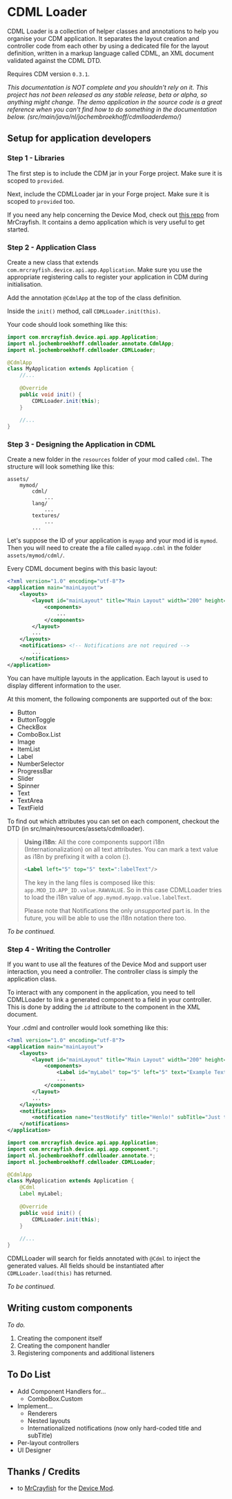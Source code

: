 # CDML Loader

CDML Loader is a collection of helper classes and annotations to help you organise your CDM application.
It separates the layout creation and controller code from each other by using a dedicated file for
the layout definition, written in a markup language called CDML, an XML document validated against the CDML DTD.

Requires CDM version `0.3.1`.

*This documentation is NOT complete and you shouldn't rely on it. This project has not been released as
any stable release, beta or alpha, so anything might change. The demo application in the source code is a great reference
when you can't find how to do something in the documentation below. (src/main/java/nl/jochembroekhoff/cdmlloaderdemo/)*  

## Setup for application developers

### Step 1 - Libraries
The first step is to include the CDM jar in your Forge project.
Make sure it is scoped to `provided`.

Next, include the CDMLLoader jar in your Forge project.
Make sure it is scoped to `provided` too.

If you need any help concerning the Device Mod, check out [this repo](https://github.com/MrCrayfish/DeviceAPITutorial) from MrCrayfish.
It contains a demo application which is very useful to get started.

### Step 2 - Application Class

Create a new class that extends `com.mrcrayfish.device.api.app.Application`.
Make sure you use the appropriate registering calls to register your application in CDM during initialisation.

Add the annotation `@CdmlApp` at the top of the class definition.

Inside the `init()` method, call `CDMLLoader.init(this)`.

Your code should look something like this:
```java
import com.mrcrayfish.device.api.app.Application;
import nl.jochembroekhoff.cdmlloader.annotate.CdmlApp;
import nl.jochembroekhoff.cdmlloader.CDMLLoader;

@CdmlApp
class MyApplication extends Application {
    //...
    
    @Override
    public void init() {
        CDMLLoader.init(this);
    }
    
    //...
}
``` 

### Step 3 - Designing the Application in CDML
Create a new folder in the `resources` folder of your mod called `cdml`. The structure will look something like this:
```
assets/
    mymod/
        cdml/
            ...
        lang/
            ...
        textures/
            ...
        ...
``` 
Let's suppose the ID of your application is `myapp` and your mod id is `mymod`.
Then you will need to create the a file called `myapp.cdml` in the folder `assets/mymod/cdml/`.

Every CDML document begins with this basic layout:
```xml
<?xml version="1.0" encoding="utf-8"?>
<application main="mainLayout">
    <layouts>
        <layout id="mainLayout" title="Main Layout" width="200" height="100">
            <components>
                ...
            </components>
        </layout>
        ...
    </layouts>
    <notifications> <!-- Notifications are not required -->
        ...
    </notifications>
</application>
```

You can have multiple layouts in the application. Each layout is used to display different information to the user.

At this moment, the following components are supported out of the box:
- Button
- ButtonToggle
- CheckBox
- ComboBox.List
- Image
- ItemList
- Label
- NumberSelector
- ProgressBar
- Slider
- Spinner
- Text
- TextArea
- TextField

To find out which attributes you can set on each component, checkout the DTD (in src/main/resources/assets/cdmlloader).

> **Using i18n**: All the core components support i18n (Internationalization) on all text attributes.
> You can mark a text value as i18n by prefixing it with a colon (:).
> ```xml
> <Label left="5" top="5" text=":labelText"/>
> ``` 
> The key in the lang files is composed like this: `app.MOD_ID.APP_ID.value.RAWVALUE`.
> So in this case CDMLLoader tries to load the i18n value of `app.mymod.myapp.value.labelText`.
>
> Please note that Notifications the only _unsupported_ part is. In the future, you will be able
> to use the i18n notation there too.

_To be continued._

### Step 4 - Writing the Controller
If you want to use all the features of the Device Mod and support user interaction, you need a controller.
The controller class is simply the application class.

To interact with any component in the application, you need to tell CDMLLoader to link a generated component
to a field in your controller. This is done by adding the `id` attribute to the component in the XML document.

Your .cdml and controller would look something like this:

```xml
<?xml version="1.0" encoding="utf-8"?>
<application main="mainLayout">
    <layouts>
        <layout id="mainLayout" title="Main Layout" width="200" height="100">
            <components>
                <Label id="myLabel" top="5" left="5" text="Example Text"/>
                ...
            </components>
        </layout>
        ...
    </layouts>
    <notifications>
        <notification name="testNotify" title="Henlo!" subTitle="Just testing." iconName="EMAIL"/>
    </notifications>
</application>
``` 
```java
import com.mrcrayfish.device.api.app.Application;
import com.mrcrayfish.device.api.app.component.*;
import nl.jochembroekhoff.cdmlloader.annotate.*;
import nl.jochembroekhoff.cdmlloader.CDMLLoader;

@CdmlApp
class MyApplication extends Application {
    @Cdml
    Label myLabel;
    
    @Override
    public void init() {
        CDMLLoader.init(this);
    }
    
    //...
}
```

CDMLLoader will search for fields annotated with `@Cdml` to inject the generated values.
All fields should be instantiated after `CDMLLoader.load(this)` has returned.

_To be continued._

## Writing custom components
_To do._

1. Creating the component itself
2. Creating the component handler
3. Registering components and additional listeners

## To Do List
- Add Component Handlers for...
    - ComboBox.Custom
- Implement...
    - Renderers
    - Nested layouts
    - Internationalized notifications (now only hard-coded title and subTitle)
- Per-layout controllers
- UI Designer

## Thanks / Credits

* to [MrCrayfish](https://github.com/MrCrayfish) for the [Device Mod](https://github.com/MrCrayfish/MrCrayfishDeviceMod).